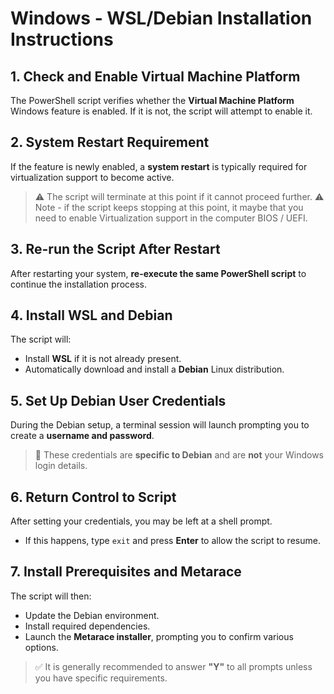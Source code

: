# Windows - WSL/Debian Installation Instructions

## 1. Check and Enable Virtual Machine Platform
The PowerShell script verifies whether the **Virtual Machine Platform** Windows feature is enabled. If it is not, the script will attempt to enable it.

## 2. System Restart Requirement
If the feature is newly enabled, a **system restart** is typically required for virtualization support to become active.  

> ⚠️ The script will terminate at this point if it cannot proceed further.
> ⚠️ Note - if the script keeps stopping at this point, it maybe that you need to enable Virtualization support in the computer BIOS / UEFI.

## 3. Re-run the Script After Restart
After restarting your system, **re-execute the same PowerShell script** to continue the installation process.

## 4. Install WSL and Debian
The script will:

   - Install **WSL** if it is not already present.
   - Automatically download and install a **Debian** Linux distribution.

## 5. Set Up Debian User Credentials
During the Debian setup, a terminal session will launch prompting you to create a **username and password**.  

> 🔐 These credentials are **specific to Debian** and are **not** your Windows login details.

## 6. Return Control to Script
After setting your credentials, you may be left at a shell prompt.  

   - If this happens, type `exit` and press **Enter** to allow the script to resume.

## 7. Install Prerequisites and Metarace
The script will then:

   - Update the Debian environment.
   - Install required dependencies.
   - Launch the **Metarace installer**, prompting you to confirm various options.  

> ✅ It is generally recommended to answer **"Y"** to all prompts unless you have specific requirements.
